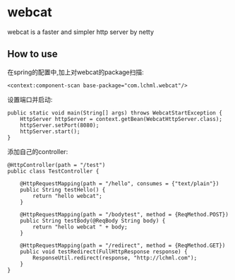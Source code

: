 # webcat
webcat is a faster and simpler http server by netty

## How to use

在spring的配置中,加上对webcat的package扫描:

    <context:component-scan base-package="com.lchml.webcat"/>

设置端口并启动:

    public static void main(String[] args) throws WebcatStartException {
        HttpServer httpServer = context.getBean(WebcatHttpServer.class);
        httpServer.setPort(8080);
        httpServer.start();
    }

添加自己的controller:

    @HttpController(path = "/test")
    public class TestController {
    
        @HttpRequestMapping(path = "/hello", consumes = {"text/plain"})
        public String testHello() {
            return "hello webcat";
        }
    
        @HttpRequestMapping(path = "/bodytest", method = {ReqMethod.POST})
        public String testBody(@ReqBody String body) {
            return "hello webcat " + body;
        }
    
        @HttpRequestMapping(path = "/redirect", method = {ReqMethod.GET})
        public void testRedirect(FullHttpResponse response) {
            ResponseUtil.redirect(response, "http://lchml.com");
        }
    }



